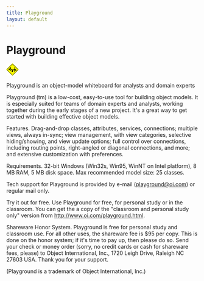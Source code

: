 ```yaml
---
title: Playground
layout: default
---
```


# Playground 

![Strpat00000000.gif](./img/Strpat00000000.gif) 

Playground is an object-model whiteboard for analysts and domain experts

Playground (tm) is a low-cost, easy-to-use tool for building object models. It is
especially suited for teams of domain experts and analysts, working together during the
early stages of a new project. It's a great way to get started with building effective
object models.

Features. Drag-and-drop classes, attributes, services, connections; multiple
views, always in-sync; view management, with view categories, selective hiding/showing,
and view update options; full control over connections, including routing points,
right-angled or diagonal connections, and more; and extensive customization with
preferences.

Requirements. 32-bit Windows (Win32s, Win95, WinNT on Intel platform), 8 MB RAM,
5 MB disk space. Max recommended model size: 25 classes.

Tech support for Playground is provided by e-mail (playground@oi.com) or regular
mail only.

Try it out for free. Use Playground for free, for personal study or in the
classroom. You can get the a copy of the &quot;classroom and personal study only&quot;
version from http://www.oi.com/playground.html.

Shareware Honor System. Playground is free for personal study and classroom use.
For all other uses, the shareware fee is $95 per copy. This is done on the honor system;
if it's time to pay up, then please do so. Send your check or money order (sorry, no
credit cards or cash for shareware fees, please) to Object International, Inc., 1720 Leigh
Drive, Raleigh NC 27603 USA. Thank you for your support.

(Playground is a trademark of Object International, Inc.)

